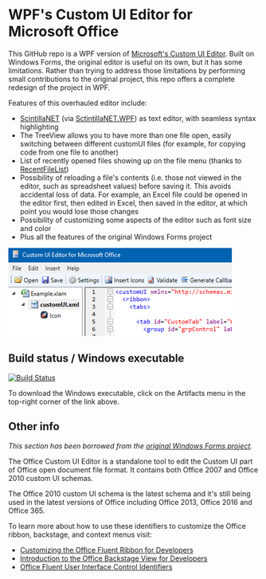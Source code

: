 
WPF's Custom UI Editor for Microsoft Office
===============

This GitHub repo is a WPF version of [Microsoft's Custom UI Editor](https://github.com/OfficeDev/office-custom-ui-editor).
Built on Windows Forms, the original editor is useful on its own, but it has some limitations. Rather than trying to
address those limitations by performing small contributions to the original project, this repo offers a complete redesign
of the project in WPF.

Features of this overhauled editor include:
- [ScintillaNET](https://github.com/jacobslusser/ScintillaNET) (via [SctintillaNET.WPF](https://github.com/Stumpii/ScintillaNET.WPF/tree/master/ScintillaNET.WPF)) as text editor, with seamless syntax highlighting
- The TreeView allows you to have more than one file open, easily switching between different customUI files (for example,
for copying code from one file to another)
- List of recently opened files showing up on the file menu (thanks to 
[RecentFileList](https://www.codeproject.com/Articles/23731/RecentFileList-a-WPF-MRU))
- Possibility of reloading a file's contents (i.e. those not viewed in the editor, such as spreadsheet values) before
saving it. This avoids accidental loss of data. For example, an Excel file could be opened in the editor first, then
edited in Excel, then saved in the editor, at which point you would lose those changes
- Possibility of customizing some aspects of the editor such as font size and color
- Plus all the features of the original Windows Forms project

![Screenshot](Screenshot.png)

Build status / Windows executable
---------------------------------

[![Build Status](https://dev.azure.com/fernandreu-public/Custom%20UI%20Editor/_apis/build/status/BuildAndTest?branchName=master)](https://dev.azure.com/fernandreu-public/Custom%20UI%20Editor/_build/latest?definitionId=1&branchName=master)

To download the Windows executable, click on the Artifacts menu in the top-right corner of the link above.

Other info
----------

*This section has been borrowed from the [original Windows Forms project](https://github.com/OfficeDev/office-custom-ui-editor).*

The Office Custom UI Editor is a standalone tool to edit the Custom UI part of Office open document file format. 
It contains both Office 2007 and Office 2010 custom UI schemas.

The Office 2010 custom UI schema is the latest schema and it's still being used in the latest versions of Office including
Office 2013, Office 2016 and Office 365.

To learn more about how to use these identifiers to customize the Office ribbon, backstage, and context menus visit:
 - [Customizing the Office Fluent Ribbon for Developers](https://msdn.microsoft.com/en-us/library/aa338202(v=office.14).aspx)
 - [Introduction to the Office Backstage View for Developers](https://msdn.microsoft.com/en-us/library/ee691833(office.14).aspx)
 - [Office Fluent User Interface Control Identifiers](https://github.com/OfficeDev/office-fluent-ui-command-identifiers)

